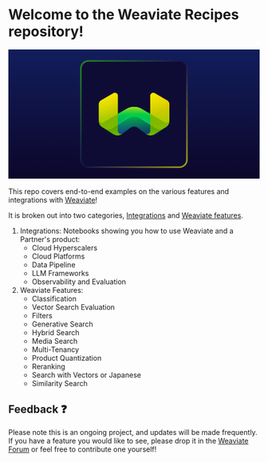 # Welcome to the Weaviate Recipes repository!

![Weaviate logo](/Weaviate.png)

This repo covers end-to-end examples on the various features and integrations with [Weaviate](www.weaviate.io)!

It is broken out into two categories, [Integrations](https://github.com/weaviate/recipes/tree/main/integrations) and [Weaviate features](https://github.com/weaviate/recipes/tree/main/weaviate-features).

1. Integrations: Notebooks showing you how to use Weaviate and a Partner's product:
    * Cloud Hyperscalers
    * Cloud Platforms
    * Data Pipeline
    * LLM Frameworks
    * Observability and Evaluation
2. Weaviate Features:
    * Classification
    * Vector Search Evaluation
    * Filters
    * Generative Search
    * Hybrid Search
    * Media Search
    * Multi-Tenancy
    * Product Quantization
    * Reranking
    * Search with Vectors or Japanese
    * Similarity Search 


## Feedback ❓
Please note this is an ongoing project, and updates will be made frequently. If you have a feature you would like to see, please drop it in the [Weaviate Forum](https://forum.weaviate.io/c/general/4) or feel free to contribute one yourself!
